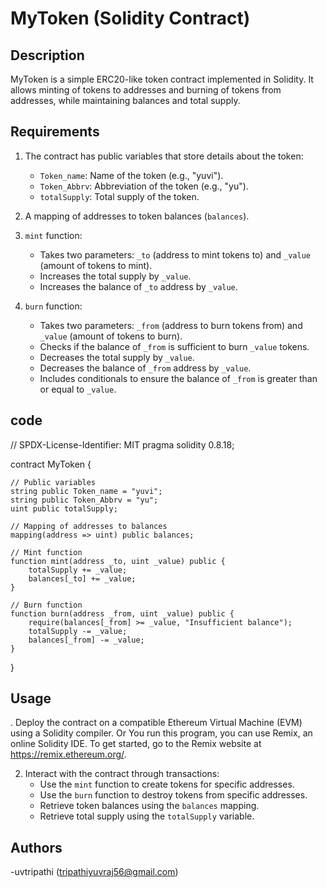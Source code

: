 # MyToken (Solidity Contract)

## Description
MyToken is a simple ERC20-like token contract implemented in Solidity. It allows minting of tokens to addresses and burning of tokens from addresses, while maintaining balances and total supply.

## Requirements
1. The contract has public variables that store details about the token:
   - `Token_name`: Name of the token (e.g., "yuvi").
   - `Token_Abbrv`: Abbreviation of the token (e.g., "yu").
   - `totalSupply`: Total supply of the token.

2. A mapping of addresses to token balances (`balances`).

3. `mint` function:
   - Takes two parameters: `_to` (address to mint tokens to) and `_value` (amount of tokens to mint).
   - Increases the total supply by `_value`.
   - Increases the balance of `_to` address by `_value`.

4. `burn` function:
   - Takes two parameters: `_from` (address to burn tokens from) and `_value` (amount of tokens to burn).
   - Checks if the balance of `_from` is sufficient to burn `_value` tokens.
   - Decreases the total supply by `_value`.
   - Decreases the balance of `_from` address by `_value`.
   - Includes conditionals to ensure the balance of `_from` is greater than or equal to `_value`.

## code
// SPDX-License-Identifier: MIT
pragma solidity 0.8.18;

contract MyToken {

    // Public variables
    string public Token_name = "yuvi";
    string public Token_Abbrv = "yu";
    uint public totalSupply;

    // Mapping of addresses to balances
    mapping(address => uint) public balances;

    // Mint function
    function mint(address _to, uint _value) public {
        totalSupply += _value;
        balances[_to] += _value;
    }

    // Burn function
    function burn(address _from, uint _value) public {
        require(balances[_from] >= _value, "Insufficient balance");
        totalSupply -= _value;
        balances[_from] -= _value;
    }
}

## Usage
. Deploy the contract on a compatible Ethereum Virtual Machine (EVM) using a Solidity compiler. Or
You run this program, you can use Remix, an online Solidity IDE. To get started, go to the Remix website at https://remix.ethereum.org/.

2. Interact with the contract through transactions:
   - Use the `mint` function to create tokens for specific addresses.
   - Use the `burn` function to destroy tokens from specific addresses.
   - Retrieve token balances using the `balances` mapping.
   - Retrieve total supply using the `totalSupply` variable.

## Authors

-uvtripathi  (tripathiyuvraj56@gmail.com)
